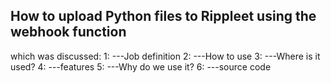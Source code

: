 How to upload Python files to Rippleet using the webhook function
-----------------
which was discussed:
1: ---Job definition
2: ---How to use
3: ---Where is it used?
4: ---features
5: ---Why do we use it?
6: ---source code

